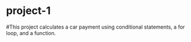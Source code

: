 # project-1
#This project calculates a car payment using conditional statements, a for loop, and a function.
